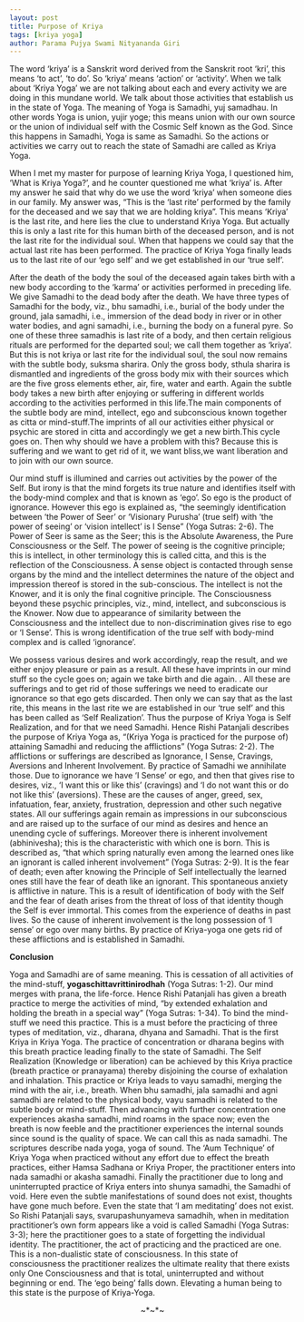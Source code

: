 ```yaml
---
layout: post
title: Purpose of Kriya
tags: [kriya yoga]
author: Parama Pujya Swami Nityananda Giri
---
```


The word ‘kriya’ is a Sanskrit word derived from the Sanskrit root ‘kri’, this means ‘to act’, ‘to do’. So ‘kriya’ means ‘action’ or ‘activity’. When we talk about ‘Kriya Yoga’ we are not talking about each and every activity we are doing in this mundane world. We talk about those activities that establish us in the state of Yoga. The meaning of Yoga is Samadhi, yuj samadhau. In other words Yoga is union, yujir yoge; this means union with our own source or the union of individual self with the Cosmic Self known as the God. Since this happens in Samadhi, Yoga is same as Samadhi. So the actions or activities we carry out to reach the state of Samadhi are called as Kriya Yoga.

When I met my master for purpose of learning Kriya Yoga, I questioned him, ‘What is Kriya Yoga?’, and he counter questioned me what ‘kriya’ is. After my answer he said that why do we use the word ‘kriya’ when someone dies in our family. My answer was, “This is the ‘last rite’ performed by the family for the deceased and we say that we are holding kriya”. This means ‘Kriya’ is the last rite, and here lies the clue to understand Kriya Yoga. But actually this is only a last rite for this human birth of the deceased person, and is not the last rite for the individual soul. When that happens we could say that the actual last rite has been performed. The practice of Kriya Yoga finally leads us to the last rite of our ‘ego self’ and we get established in our ‘true self’.

After the death of the body the soul of the deceased again takes birth with a new body according to the ‘karma’ or activities performed in preceding life. We give Samadhi to the dead body after the death. We have three types of Samadhi for the body, viz., bhu samadhi, i.e., burial of the body under the ground, jala samadhi, i.e., immersion of the dead body in river or in other water bodies, and agni samadhi, i.e., burning the body on a funeral pyre. So one of these three samadhis is last rite of a body, and then certain religious rituals are performed for the departed soul; we call them together as ‘kriya’. But this is not kriya or last rite for the individual soul, the soul now remains with the subtle body, suksma sharira. Only the gross body, sthula sharira is dismantled and ingredients of the gross body mix with their sources which are the five gross elements ether, air, fire, water and earth. Again the subtle body takes a new birth after enjoying or suffering in different worlds according to the activities performed in this life.The main components of the subtle body are mind, intellect, ego and subconscious known together as citta or mind-stuff.The imprints of all our activities either physical or psychic are stored in citta and accordingly we get a new birth.This cycle goes on. Then why should we have a problem with this? Because this is suffering and we want to get rid of it, we want bliss,we want liberation and to join with our own source.

Our mind stuff is illumined and carries out activities by the power of the Self. But irony is that the mind forgets its true nature and identifies itself with the body-mind complex and that is known as ‘ego’. So ego is the product of ignorance. However this ego is explained as, “the seemingly identification between ‘the Power of Seer’ or ‘Visionary Purusha’ (true self) with ‘the power of seeing’ or ‘vision intellect’ is I Sense” (Yoga Sutras: 2-6). The Power of Seer is same as the Seer; this is the Absolute Awareness, the Pure Consciousness or the Self. The power of seeing is the cognitive principle; this is intellect, in other terminology this is called citta, and this is the reflection of the Consciousness. A sense object is contacted through sense organs by the mind and the intellect determines the nature of the object and impression thereof is stored in the sub-conscious. The intellect is not the Knower, and it is only the final cognitive principle. The Consciousness beyond these psychic principles, viz., mind, intellect, and subconscious is the Knower. Now due to appearance of similarity between the Consciousness and the intellect due to non-discrimination gives rise to ego or ‘I Sense’. This is wrong identification of the true self with body-mind complex and is called ‘ignorance’.

We possess various desires and work accordingly, reap the result, and we either enjoy pleasure or pain as a result. All these have imprints in our mind stuff so the cycle goes on; again we take birth and die again. . All these are sufferings and to get rid of those sufferings we need to eradicate our ignorance so that ego gets discarded. Then only we can say that as the last rite, this means in the last rite we are established in our ‘true self’ and this has been called as ‘Self Realization’. Thus the purpose of Kriya Yoga is Self Realization, and for that we need Samadhi. Hence Rishi Patanjali describes the purpose of Kriya Yoga as, “(Kriya Yoga is practiced for the purpose of) attaining Samadhi and reducing the afflictions” (Yoga Sutras: 2-2). The afflictions or sufferings are described as Ignorance, I Sense, Cravings, Aversions and Inherent Involvement. By practice of Samadhi we annihilate those. Due to ignorance we have ‘I Sense’ or ego, and then that gives rise to desires, viz., ‘I want this or like this’ (cravings) and ‘I do not want this or do not like this’ (aversions). These are the causes of anger, greed, sex, infatuation, fear, anxiety, frustration, depression and other such negative states. All our sufferings again remain as impressions in our subconscious and are raised up to the surface of our mind as desires and hence an unending cycle of sufferings. Moreover there is inherent involvement (abhinivesha); this is the characteristic with which one is born. This is described as, “that which spring naturally even among the learned ones like an ignorant is called inherent involvement” (Yoga Sutras: 2-9). It is the fear of death; even after knowing the Principle of Self intellectually the learned ones still have the fear of death like an ignorant. This spontaneous anxiety is afflictive in nature. This is a result of identification of body with the Self and the fear of death arises from the threat of loss of that identity though the Self is ever immortal. This comes from the experience of deaths in past lives. So the cause of inherent involvement is the long possession of ‘I sense’ or ego over many births. By practice of Kriya-yoga one gets rid of these afflictions and is established in Samadhi.

**Conclusion**

Yoga and Samadhi are of same meaning. This is cessation of all activities of the mind-stuff, __yogaschittavrittinirodhah__ (Yoga Sutras: 1-2). Our mind merges with prana, the life-force. Hence Rishi Patanjali has given a breath practice to merge the activities of mind, “by extended exhalation and holding the breath in a special way” (Yoga Sutras: 1-34). To bind the mind-stuff we need this practice. This is a must before the practicing of three types of meditation, viz., dharana, dhyana and Samadhi. That is the first Kriya in Kriya Yoga. The practice of concentration or dharana begins with this breath practice leading finally to the state of Samadhi. The Self Realization (Knowledge or liberation) can be achieved by this Kriya practice (breath practice or pranayama) thereby disjoining the course of exhalation and inhalation. This practice or Kriya leads to vayu samadhi, merging the mind with the air, i.e., breath. When bhu samadhi, jala samadhi and agni samadhi are related to the physical body, vayu samadhi is related to the subtle body or mind-stuff. Then advancing with further concentration one experiences akasha samadhi, mind roams in the space now; even the breath is now feeble and the practitioner experiences the internal sounds since sound is the quality of space. We can call this as nada samadhi. The scriptures describe nada yoga, yoga of sound. The ‘Aum Technique’ of Kriya Yoga when practiced without any effort due to effect the breath practices, either Hamsa Sadhana or Kriya Proper, the practitioner enters into nada samadhi or akasha samadhi. Finally the practitioner due to long and uninterrupted practice of Kriya enters into shunya samadhi, the Samadhi of void. Here even the subtle manifestations of sound does not exist, thoughts have gone much before. Even the state that ‘I am meditating’ does not exist. So Rishi Patanjali says, svarupashunyameva samadhih, when in meditation practitioner’s own form appears like a void is called Samadhi (Yoga Sutras: 3-3); here the practitioner goes to a state of forgetting the individual identity. The practitioner, the act of practicing and the practiced are one. This is a non-dualistic state of consciousness. In this state of consciousness the practitioner realizes the ultimate reality that there exists only One Consciousness and that is total, uninterrupted and without beginning or end. The ‘ego being’ falls down. Elevating a human being to this state is the purpose of Kriya-Yoga.


<center>~*~*~</center>
